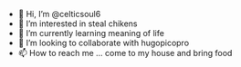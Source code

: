 - 👋 Hi, I’m @celticsoul6
- 👀 I’m interested in steal chikens
- 🌱 I’m currently learning meaning of life
- 💞️ I’m looking to collaborate with hugopicopro
- 📫 How to reach me ... come to my house and bring food

<!---
celticsoul6/celticsoul6 is a ✨ special ✨ repository because its `README.md` (this file) appears on your GitHub profile.
You can click the Preview link to take a look at your changes.
--->
